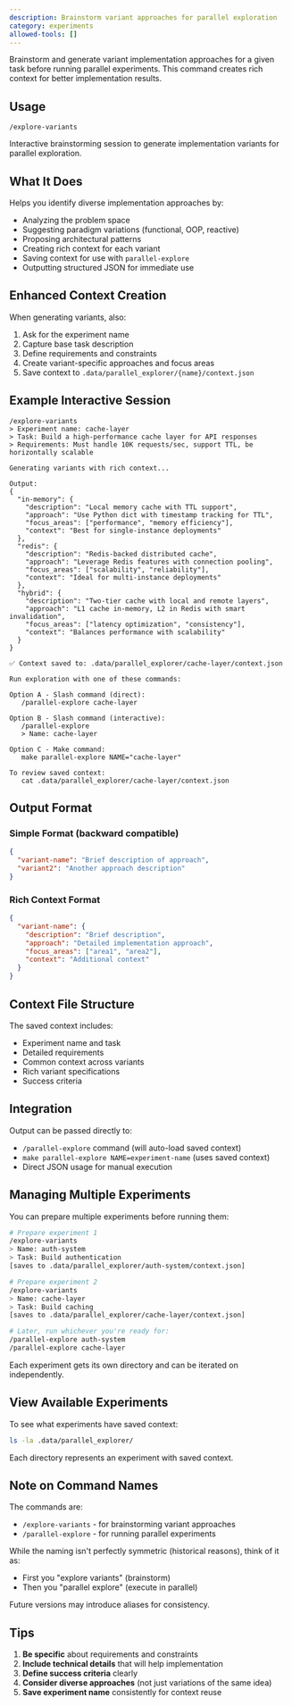 ```yaml
---
description: Brainstorm variant approaches for parallel exploration
category: experiments
allowed-tools: []
---
```


Brainstorm and generate variant implementation approaches for a given task before running parallel experiments. This command creates rich context for better implementation results.

## Usage

```
/explore-variants
```

Interactive brainstorming session to generate implementation variants for parallel exploration.

## What It Does

Helps you identify diverse implementation approaches by:
- Analyzing the problem space
- Suggesting paradigm variations (functional, OOP, reactive)
- Proposing architectural patterns
- Creating rich context for each variant
- Saving context for use with `parallel-explore`
- Outputting structured JSON for immediate use

## Enhanced Context Creation

When generating variants, also:
1. Ask for the experiment name
2. Capture base task description
3. Define requirements and constraints
4. Create variant-specific approaches and focus areas
5. Save context to `.data/parallel_explorer/{name}/context.json`

## Example Interactive Session

```
/explore-variants
> Experiment name: cache-layer
> Task: Build a high-performance cache layer for API responses
> Requirements: Must handle 10K requests/sec, support TTL, be horizontally scalable

Generating variants with rich context...

Output:
{
  "in-memory": {
    "description": "Local memory cache with TTL support",
    "approach": "Use Python dict with timestamp tracking for TTL",
    "focus_areas": ["performance", "memory efficiency"],
    "context": "Best for single-instance deployments"
  },
  "redis": {
    "description": "Redis-backed distributed cache",
    "approach": "Leverage Redis features with connection pooling",
    "focus_areas": ["scalability", "reliability"],
    "context": "Ideal for multi-instance deployments"
  },
  "hybrid": {
    "description": "Two-tier cache with local and remote layers",
    "approach": "L1 cache in-memory, L2 in Redis with smart invalidation",
    "focus_areas": ["latency optimization", "consistency"],
    "context": "Balances performance with scalability"
  }
}

✅ Context saved to: .data/parallel_explorer/cache-layer/context.json

Run exploration with one of these commands:

Option A - Slash command (direct):
   /parallel-explore cache-layer

Option B - Slash command (interactive):
   /parallel-explore
   > Name: cache-layer

Option C - Make command:
   make parallel-explore NAME="cache-layer"

To review saved context:
   cat .data/parallel_explorer/cache-layer/context.json
```

## Output Format

### Simple Format (backward compatible)
```json
{
  "variant-name": "Brief description of approach",
  "variant2": "Another approach description"
}
```

### Rich Context Format
```json
{
  "variant-name": {
    "description": "Brief description",
    "approach": "Detailed implementation approach",
    "focus_areas": ["area1", "area2"],
    "context": "Additional context"
  }
}
```

## Context File Structure

The saved context includes:
- Experiment name and task
- Detailed requirements
- Common context across variants
- Rich variant specifications
- Success criteria

## Integration

Output can be passed directly to:
- `/parallel-explore` command (will auto-load saved context)
- `make parallel-explore NAME=experiment-name` (uses saved context)
- Direct JSON usage for manual execution

## Managing Multiple Experiments

You can prepare multiple experiments before running them:

```bash
# Prepare experiment 1
/explore-variants
> Name: auth-system
> Task: Build authentication
[saves to .data/parallel_explorer/auth-system/context.json]

# Prepare experiment 2
/explore-variants
> Name: cache-layer
> Task: Build caching
[saves to .data/parallel_explorer/cache-layer/context.json]

# Later, run whichever you're ready for:
/parallel-explore auth-system
/parallel-explore cache-layer
```

Each experiment gets its own directory and can be iterated on independently.

## View Available Experiments

To see what experiments have saved context:
```bash
ls -la .data/parallel_explorer/
```
Each directory represents an experiment with saved context.

## Note on Command Names

The commands are:
- `/explore-variants` - for brainstorming variant approaches
- `/parallel-explore` - for running parallel experiments

While the naming isn't perfectly symmetric (historical reasons), think of it as:
- First you "explore variants" (brainstorm)
- Then you "parallel explore" (execute in parallel)

Future versions may introduce aliases for consistency.

## Tips

1. **Be specific** about requirements and constraints
2. **Include technical details** that will help implementation
3. **Define success criteria** clearly
4. **Consider diverse approaches** (not just variations of the same idea)
5. **Save experiment name** consistently for context reuse